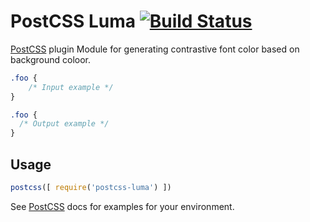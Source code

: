 # PostCSS Luma [![Build Status][ci-img]][ci]

[PostCSS] plugin Module for generating contrastive font color based on background coloor.

[PostCSS]: https://github.com/postcss/postcss
[ci-img]:  https://travis-ci.org/anshul-shukla/postcss-luma.svg
[ci]:      https://travis-ci.org/anshul-shukla/postcss-luma

```css
.foo {
    /* Input example */
}
```

```css
.foo {
  /* Output example */
}
```

## Usage

```js
postcss([ require('postcss-luma') ])
```

See [PostCSS] docs for examples for your environment.
